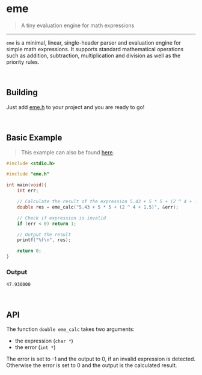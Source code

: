 # eme
> A tiny evaluation engine for math expressions

--- 

`eme` is a minimal, linear, single-header parser and evaluation engine for simple math expressions. It supports standard mathematical operations such as addition, subtraction, multiplication and division as well as the priority rules.

<br>

## Building
Just add [eme.h](https://github.com/Flederossi/eme/blob/main/eme.h) to your project and you are ready to go!

<br>

## Basic Example

> This example can also be found [here](https://github.com/Flederossi/eme/blob/main/example.c).

```c
#include <stdio.h>

#include "eme.h"

int main(void){
	int err;

	// Calculate the result of the expression 5.43 + 5 * 5 + (2 ^ 4 + 1.5)
	double res = eme_calc("5.43 + 5 * 5 + (2 ^ 4 + 1.5)", &err);

	// Check if expression is invalid
	if (err < 0) return 1;

	// Output the result
	printf("%f\n", res);

	return 0;
}
```

### Output

```
47.930000
```

<br>

## API
The function `double eme_calc` takes two arguments:
- the expression (`char *`)
- the error (`int *`)

The error is set to -1 and the output to 0, if an invalid expression is detected. Otherwise the error is set to 0 and the output is the calculated result.

